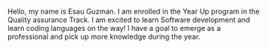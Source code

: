 Hello, my name is Esau Guzman.
I am enrolled in the Year Up program in the Quality assurance Track.
I am excited to learn Software development and learn coding languages on the way!
I have a goal to emerge as a professional and pick up more knowledge during the year.
